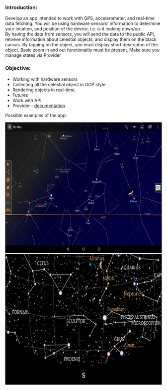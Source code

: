 ### Introduction:

Develop an app intended to work with GPS, accelerometer, and real-time data fetching.
You will be using hardware sensors' information to determine your location, and position of the device, i.e. is it looking down/up.   
By having the data from sensors, you will send the data to the public API, retireve information about celestial objects, and display them on the black canvas.
By tapping on the object, you must display short descripton of the object. Basic zoom in and out functionaltiy must be present.
Make sure you manage states via Provider


### Objective:

- Working with hardware sensors
- Collecting all the celestial object in OOP style
- Rendering objects in real-time.
- Futures
- Work with API
- Provider - [documentation](https://pub.dev/packages/provider)

Possible examples of the app:

<center>

<img src="https://github.com/alem-01/alem_public/blob/master/resources/skyMap.01.jpg?raw=true" style = "width: 840px !important; height: 420px !important;"/>

</center>

<center>

<img src="https://github.com/alem-01/alem_public/blob/master/resources/skyMap.02.png?raw=true" style = "width: 840px !important; height: 420px !important;"/>
</center>



